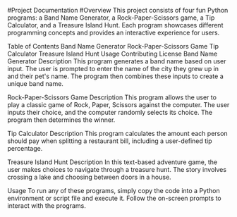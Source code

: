 #Project Documentation
#Overview
This project consists of four fun Python programs: a Band Name Generator, a Rock-Paper-Scissors game, a Tip Calculator, and a Treasure Island Hunt. Each program showcases different programming concepts and provides an interactive experience for users.

Table of Contents
Band Name Generator
Rock-Paper-Scissors Game
Tip Calculator
Treasure Island Hunt
Usage
Contributing
License
Band Name Generator
Description
This program generates a band name based on user input. The user is prompted to enter the name of the city they grew up in and their pet's name. The program then combines these inputs to create a unique band name.

Rock-Paper-Scissors Game
Description
This program allows the user to play a classic game of Rock, Paper, Scissors against the computer. The user inputs their choice, and the computer randomly selects its choice. The program then determines the winner.

Tip Calculator
Description
This program calculates the amount each person should pay when splitting a restaurant bill, including a user-defined tip percentage.


Treasure Island Hunt
Description
In this text-based adventure game, the user makes choices to navigate through a treasure hunt. The story involves crossing a lake and choosing between doors in a house.


Usage
To run any of these programs, simply copy the code into a Python environment or script file and execute it. Follow the on-screen prompts to interact with the programs.
